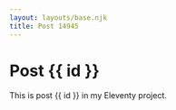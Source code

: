 ```yaml
---
layout: layouts/base.njk
title: Post 14945
---
```


# Post {{ id }}

This is post {{ id }} in my Eleventy project.
